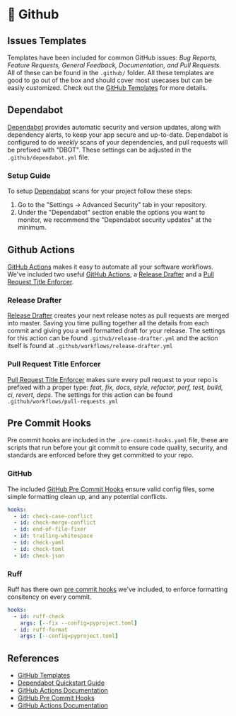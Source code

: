 # 🤖 Github

## Issues Templates

Templates have been included for common GitHub issues: _Bug Reports, Feature Requests, General Feedback, Documentation, and Pull Requests_.
All of these can be found in the `.github/` folder. All these templates are good to go out of the box and should cover most usecases but can be easily customized. Check out the [GitHub Templates](https://docs.github.com/en/communities/using-templates-to-encourage-useful-issues-and-pull-requests) for more details.

## Dependabot

[Dependabot] provides automatic security and version updates, along with dependency alerts, to keep your app secure and up-to-date.
Dependabot is configured to do _weekly_ scans of your dependencies, and pull requests will be prefixed with "DBOT". These settings can be adjusted in the `.github/dependabot.yml` file.

### Setup Guide

To setup [Dependabot] scans for your project follow these steps:

1. Go to the "Settings -> Advanced Security" tab in your repository.
2. Under the "Dependabot" section enable the options you want to monitor, we recommend the "Dependabot security updates" at the minimum.

## Github Actions

[GitHub Actions] makes it easy to automate all your software workflows. We've included two useful [GitHub Actions], a [Release Drafter] and a [Pull Request Title Enforcer].

### Release Drafter

[Release Drafter] creates your next release notes as pull requests are merged into master. Saving you time pulling together all the details from each commit and giving you a well formatted draft for your release. The settings for this action can be found `.github/release-drafter.yml` and the action itself is found at `.github/workflows/release-drafter.yml`

### Pull Request Title Enforcer

[Pull Request Title Enforcer] makes sure every pull request to your repo is prefixed with a proper type: _feat, fix, docs, style, refactor, perf, test, build, ci, revert, deps_. The settings for this action can be found `.github/workflows/pull-requests.yml`

## Pre Commit Hooks

Pre commit hooks are included in the `.pre-commit-hooks.yaml` file, these are scripts that run before your git commit to ensure code quality, security, and standards are enforced before they get committed to your repo.

### GitHub

The included [GitHub Pre Commit Hooks](https://github.com/pre-commit/pre-commit-hooks) ensure valid config files, some simple formatting clean up, and any potential conflicts.

```yaml
hooks:
  - id: check-case-conflict
  - id: check-merge-conflict
  - id: end-of-file-fixer
  - id: trailing-whitespace
  - id: check-yaml
  - id: check-toml
  - id: check-json
```

### Ruff

Ruff has there own [pre commit hooks](https://github.com/astral-sh/ruff-pre-commit) we've included, to enforce formatting consitency on every commit.

```yaml
hooks:
  - id: ruff-check
    args: [--fix --config=pyproject.toml]
  - id: ruff-format
    args: [--config=pyproject.toml]
```

## References

- [GitHub Templates](https://docs.github.com/en/communities/using-templates-to-encourage-useful-issues-and-pull-requests)
- [Dependabot Quickstart Guide](https://docs.github.com/en/code-security/getting-started/dependabot-quickstart-guide)
- [GitHub Actions Documentation](https://docs.github.com/en/actions)
- [GitHub Pre Commit Hooks](https://github.com/pre-commit/pre-commit-hooks)
- [GitHub Actions Documentation](https://docs.github.com/en/actions)

[Dependabot]: https://docs.github.com/en/code-security/getting-started/dependabot-quickstart-guide
[GitHub Actions]: https://docs.github.com/en/actions
[Release Drafter]: https://github.com/release-drafter/release-drafter
[Pull Request Title Enforcer]: https://github.com/marketplace/actions/pull-request-title-naming-rules

